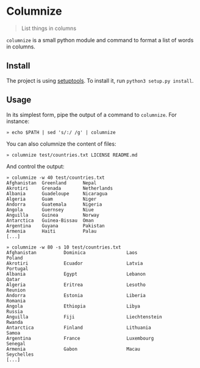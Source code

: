 # Columnize

> List things in columns

`columnize` is a small python module and command to format a list of words in columns.

## Install

The project is using [setuptools](https://setuptools.readthedocs.io/).
To install it, run `python3 setup.py install`.

## Usage

In its simplest form, pipe the output of a command to `columnize`. For instance:

```
» echo $PATH | sed 's/:/ /g' | columnize
```

You can also columnize the content of files:

```
» columnize test/countries.txt LICENSE README.md
```

And control the output:


```
» columnize -w 40 test/countries.txt
Afghanistan  Greenland      Nepal
Akrotiri     Grenada        Netherlands
Albania      Guadeloupe     Nicaragua
Algeria      Guam           Niger
Andorra      Guatemala      Nigeria
Angola       Guernsey       Niue
Anguilla     Guinea         Norway
Antarctica   Guinea-Bissau  Oman
Argentina    Guyana         Pakistan
Armenia      Haiti          Palau
[...]

» columnize -w 80 -s 10 test/countries.txt
Afghanistan          Dominica               Laos                   Poland
Akrotiri             Ecuador                Latvia                 Portugal
Albania              Egypt                  Lebanon                Qatar
Algeria              Eritrea                Lesotho                Reunion
Andorra              Estonia                Liberia                Romania
Angola               Ethiopia               Libya                  Russia
Anguilla             Fiji                   Liechtenstein          Rwanda
Antarctica           Finland                Lithuania              Samoa
Argentina            France                 Luxembourg             Senegal
Armenia              Gabon                  Macau                  Seychelles
[...]
```
